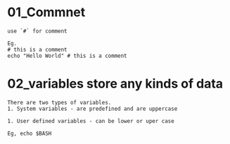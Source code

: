 # 01_Commnet

    use `#` for comment

    Eg.
    # this is a comment
    echo "Hello World" # this is a comment

# 02_variables store any kinds of data

    There are two types of variables.
    1. System variables - are predefined and are uppercase

    1. User defined variables - can be lower or uper case

    Eg, echo $BASH